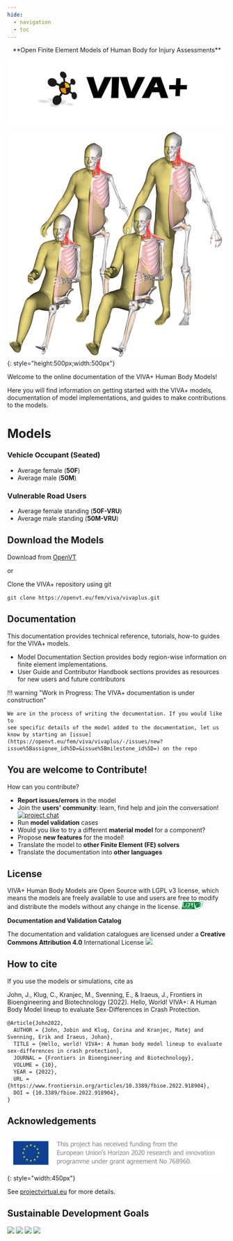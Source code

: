 ```yaml
---
hide:
  - navigation
  - toc
---
```


<center>**Open Finite Element Models of Human Body for Injury Assessments**</center>

![viva-plus-logo](images/vivaplus-docs-homepage-logo.png)

![](model/images/vivaplus_v0.3.2.jpg#center){: style="height:500px;width:500px"}

<!-- # **Getting started** -->

Welcome to the online documentation of the VIVA+ Human Body Models! 

Here you will find information on getting started with the VIVA+ models, documentation of model implementations, and guides to make contributions to the models.

# **Models** 

### Vehicle Occupant (Seated)

- Average female (**50F**)
- Average male (**50M**)

### Vulnerable Road Users 

- Average female standing (**50F-VRU**)
- Average male standing (**50M-VRU**)

## Download the Models

Download from [OpenVT](https://openvt.eu/fem/viva/vivaplus)

or 

Clone the VIVA+ repository using git
```
git clone https://openvt.eu/fem/viva/vivaplus.git
```

## **Documentation**

This documentation provides technical reference, tutorials, how-to guides for the VIVA+ models. 

- Model Documentation Section provides body region-wise information on finite element implementations. 
- User Guide and Contributor Handbook sections provides as resources for new users and future contributors

!!! warning "Work in Progress: The VIVA+ documentation is under construction"
    
    We are in the process of writing the documentation. If you would like to 
    see specific details of the model added to the documentation, let us know by starting an [issue](https://openvt.eu/fem/viva/vivaplus/-/issues/new?issue%5Bassignee_id%5D=&issue%5Bmilestone_id%5D=) on the repo

## **You are welcome to Contribute!**

How can you contribute?

-  **Report issues/errors** in the model
- Join the **users' community**: learn, find help and join the conversation! [![project chat](https://img.shields.io/badge/zulip-join_chat-brightgreen.svg)](https://vivaplus.zulipchat.com)
- Run **model validation** cases
- Would you like to try a different **material model** for a component?
- Propose **new features** for the model!
- Translate the model to **other Finite Element (FE) solvers**
- Translate the documentation into **other languages**

<!-- Find out more on how to be part of the VIVA+ community in CONTRIBUTING.md -->

## **License**

VIVA+ Human Body Models are Open Source with LGPL v3 license, which means the models are freely available to use and users are free to modify and distribute the models without any change in the license. <a href="https://www.gnu.org/licenses/lgpl-3.0-standalone.html">
  <img src="images/lgplv3.png" width="50" />
</a>

**Documentation and Validation Catalog**

The documentation and validation catalogues are licensed under a **Creative Commons Attribution 4.0** International License [![](https://i.creativecommons.org/l/by/4.0/80x15.png)](http://creativecommons.org/licenses/by/4.0/)

## How to cite

If you use the models or simulations, cite as

John, J., Klug, C., Kranjec, M., Svenning, E., & Iraeus, J., Frontiers in Bioengineering and Biotechnology (2022). Hello, World! VIVA+: A Human Body Model lineup to evaluate Sex-Differences in Crash Protection.

```
@Article{John2022,
  AUTHOR = {John, Jobin and Klug, Corina and Kranjec, Matej and Svenning, Erik and Iraeus, Johan},   
  TITLE = {Hello, world! VIVA+: A human body model lineup to evaluate sex-differences in crash protection},      
  JOURNAL = {Frontiers in Bioengineering and Biotechnology},      
  VOLUME = {10},           
  YEAR = {2022},        
  URL = {https://www.frontiersin.org/articles/10.3389/fbioe.2022.918904},       
  DOI = {10.3389/fbioe.2022.918904}, 
}
```

## Acknowledgements

![VIRTUAL Funding](images/VIRTUAL_EUFunding.png){: style="width:450px"}

See [projectvirtual.eu](https://projectvirtual.eu/) for more details.

## Sustainable Development Goals

<p float="left">
  <img src="https://www.un.org/sustainabledevelopment/wp-content/uploads/2019/08/E-Goal-03-1024x1024.png" width="120" />
  <img src="https://www.un.org/sustainabledevelopment/wp-content/uploads/2019/08/E-Goal-05-1024x1024.png" width="120" /> 
  <img src="https://www.un.org/sustainabledevelopment/wp-content/uploads/2019/08/E-Goal-09-1024x1024.png" width="120" />
  <img src="https://www.un.org/sustainabledevelopment/wp-content/uploads/2019/08/E-Goal-17-1024x1024.png" width="120" />
</p>